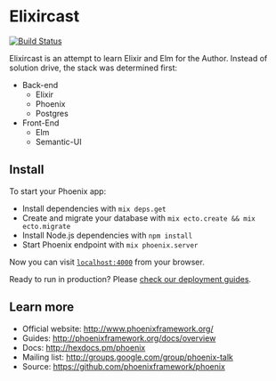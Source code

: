 # Elixircast

[![Build Status](https://travis-ci.org/deanbrophy/fantastic-garbanzo.svg?branch=master)](https://travis-ci.org/deanbrophy/fantastic-garbanzo)

Elixircast is an attempt to learn Elixir and Elm for the Author. Instead of solution drive, the stack was determined first:

* Back-end
    - Elixir
    - Phoenix
    - Postgres
* Front-End
    - Elm
    - Semantic-UI

## Install

To start your Phoenix app:

  * Install dependencies with `mix deps.get`
  * Create and migrate your database with `mix ecto.create && mix ecto.migrate`
  * Install Node.js dependencies with `npm install`
  * Start Phoenix endpoint with `mix phoenix.server`

Now you can visit [`localhost:4000`](http://localhost:4000) from your browser.

Ready to run in production? Please [check our deployment guides](http://www.phoenixframework.org/docs/deployment).

## Learn more

  * Official website: http://www.phoenixframework.org/
  * Guides: http://phoenixframework.org/docs/overview
  * Docs: http://hexdocs.pm/phoenix
  * Mailing list: http://groups.google.com/group/phoenix-talk
  * Source: https://github.com/phoenixframework/phoenix
